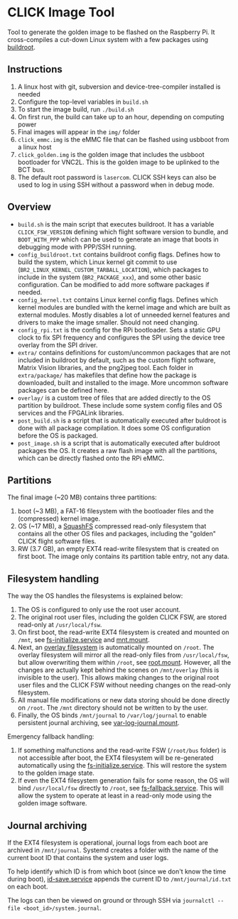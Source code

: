 # CLICK Image Tool
Tool to generate the golden image to be flashed on the Raspberry Pi. It cross-compiles a cut-down Linux system with a few packages using [buildroot](https://buildroot.org/).

## Instructions
1. A linux host with git, subversion and device-tree-compiler installed is needed
2. Configure the top-level variables in `build.sh`
3. To start the image build, run `./build.sh`
4. On first run, the build can take up to an hour, depending on computing power
5. Final images will appear in the `img/` folder
6. `click_emmc.img` is the eMMC file that can be flashed using usbboot from a linux host
7. `click_golden.img` is the golden image that includes the usbboot bootloader for VNC2L. This is the golden image to be uplinked to the BCT bus.
8. The default root password is `lasercom`. CLICK SSH keys can also be used to log in using SSH without a password when in debug mode.

## Overview
- `build.sh` is the main script that executes buildroot. It has a variable `CLICK_FSW_VERSION` defining which flight software version to bundle, and `BOOT_WITH_PPP` which can be used to generate an image that boots in debugging mode with PPP/SSH running.
- `config_buildroot.txt` contains buildroot config flags. Defines how to build the system, which Linux kernel git commit to use (`BR2_LINUX_KERNEL_CUSTOM_TARBALL_LOCATION`), which packages to include in the system (`BR2_PACKAGE_xxx`), and some other basic configuration. Can be modified to add more software packages if needed.
- `config_kernel.txt` contains Linux kernel config flags. Defines which kernel modules are bundled with the kernel image and which are built as external modules. Mostly disables a lot of unneeded kernel features and drivers to make the image smaller. Should not need changing.
- `config_rpi.txt` is the config for the RPi bootloader. Sets a static GPU clock to fix SPI frequency and configures the SPI using the device tree overlay from the SPI driver.
- `extra/` contains definitions for custom/uncommon packages that are not included in buildroot by default, such as the custom flight software, Matrix Vision libraries, and the png2jpeg tool. Each folder in `extra/package/` has makefiles that define how the package is downloaded, built and installed to the image. More uncommon software packages can be defined here.
- `overlay/` is a custom tree of files that are added directly to the OS partition by buildroot. These include some system config files and OS services and the FPGALink libraries.
- `post_build.sh` is a script that is automatically executed after buldroot is done with all package compilation. It does some OS configuration before the OS is packaged.
- `post_image.sh` is a script that is automatically executed after buldroot packages the OS. It creates a raw flash image with all the partitions, which can be directly flashed onto the RPi eMMC.

## Partitions
The final image (~20 MB) contains three partitions:
1. boot (~3 MB), a FAT-16 filesystem with the bootloader files and the (compressed) kernel image.
2. OS (~17 MB), a [SquashFS](https://en.wikipedia.org/wiki/SquashFS) compressed read-only filesystem that contains all the other OS files and packages, including the "golden" CLICK flight software files.
3. RW (3.7 GB), an empty EXT4 read-write filesystem that is created on first boot. The image only contains its partition table entry, not any data.

## Filesystem handling
The way the OS handles the filesystems is explained below:
1. The OS is configured to only use the root user account.
2. The original root user files, including the golden CLICK FSW, are stored read-only at `/usr/local/fsw`.
3. On first boot, the read-write EXT4 filesystem is created and mounted on `/mnt`, see [fs-initialize.service](overlay/usr/lib/systemd/system/fs-initialize.service) and [mnt.mount](overlay/usr/lib/systemd/system/mnt.mount).
4. Next, an [overlay filesystem](https://wiki.archlinux.org/index.php/Overlay_filesystem) is automatically mounted on `/root`. The overlay filesystem will mirror all the read-only files from `/usr/local/fsw`, but allow overwriting them within `/root`, see [root.mount](overlay/usr/lib/systemd/system/root.mount). However, all the changes are actually kept behind the scenes on `/mnt/overlay` (this is invisible to the user). This allows making changes to the original root user files and the CLICK FSW without needing changes on the read-only filesystem.
5. All manual file modifications or new data storing should be done directly on `/root`. The `/mnt` directory should not be written to by the user.
6. Finally, the OS binds `/mnt/journal` to  `/var/log/journal` to enable persistent journal archiving, see [var-log-journal.mount](overlay/usr/lib/systemd/system/var-log-journal.mount).

Emergency fallback handling:
1. If something malfunctions and the read-write FSW (`/root/bus` folder) is not accessible after boot, the EXT4 filesystem will be re-generated automatically using the [fs-initialize.service](overlay/usr/lib/systemd/system/fs-initialize.service). This will restore the system to the golden image state.
2. If even the EXT4 filesystem generation fails for some reason, the OS will bind `/usr/local/fsw` directly to `/root`, see [fs-fallback.service](overlay/usr/lib/systemd/system/fs-fallback.service). This will allow the system to operate at least in a read-only mode using the golden image software.

## Journal archiving
If the EXT4 filesystem is operational, journal logs from each boot are archived in `/mnt/journal`. Systemd creates a folder with the name of the current boot ID that contains the system and user logs.

To help identify which ID is from which boot (since we don't know the time during boot), [id-save.service](overlay/usr/lib/systemd/system/id-save.service) appends the current ID to `/mnt/journal/id.txt` on each boot.

The logs can then be viewed on ground or through SSH via `journalctl --file <boot_id>/system.journal`.
